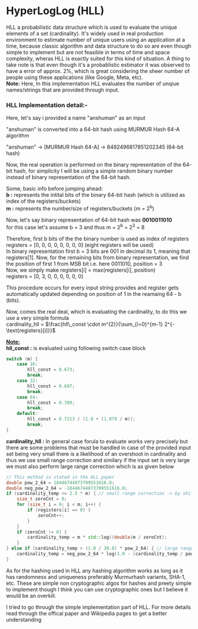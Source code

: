 # HyperLogLog (HLL)

HLL a probabilistic data structure which is used to evaluate the unique elements of a set (cardinality). It's widely used in real production environment to estimate number of unique users using an application at a time, because classic algorithm and data structure to do so are even though simple to implement but are not feasible in terms of time and space complexity, wheras HLL is exactly suited for this kind of situation. A thing to take note is that even though it's a probablistic estimator it was observed to have a error of approx. 2%, which is great considering the sheer number of people using these applications (like Google, Meta, etc).<br>
<b>Note:</b> Here, In this implementation HLL evaluates the number of unqiue names/strings that are provided through input.<br>

### HLL Implementation detail:-
Here, let's say i provided a name "anshuman" as an input<br>

"anshuman" is converted into a 64-bit hash using MURMUR Hash 64-A algorithm<br>

"anshuman" -> [MURMUR Hash 64-A] -> 8492496817851202345 (64-bit hash) <br>

Now, the real operation is performed on the binary representation of the 64-bit hash, for simplicity I will be using a simple random binary number instead of binary representation of the 64-bit hash.<br>

Some, basic info before jumping ahead:<br>
<b>b :</b> represents the intital bits of the binary 64-bit hash (which is utilized as index of the registers/buckets)<br>
<b>m :</b> represents the number/size of registers/buckets (m = 2<sup>b</sup>)<br>

Now, let's say binary representation of 64-bit hash was <b>0010011010</b><br>
for this case let's assume b = 3 and thus m = 2<sup>b</sup> = 2<sup>3</sup> = 8<br>

Therefore, first b bits of the the binary number is used as index of registers
registers = [0, 0, 0, 0, 0, 0, 0, 0] (eight registers will be used)<br>
In binary representation first b = 3 bits are 001 in decimal its 1, meaning that registers[1]. Now, for the remaining bits from binary representation, we find the position of first 1 from MSB bit i.e. here 0011010, position = 3<br>
Now, we simply make registers[i] = max(registers[i], position)<br>
registers = [0, 3, 0, 0, 0, 0, 0, 0]<br>

This procedure occurs for every input string provides and register gets automatically updated depending on position of 1 in the reamaing 64 - b (bits).<br>

Now, comes the real deal, which is evaluating the cardinality, to do this we use a very simple formula<br>
cardinality_hll = $\frac{hll\_const \cdot m^{2}}{\sum_{i=0}^{m-1} 2^{-\text{registers}[i]}}$<br>

<b><u>Note:</u></b><br>
<b>hll_const :</b> is evaluated using following switch case block<br>
```cpp
switch (m) {
    case 16:
        hll_const = 0.673;
        break;
    case 32:
        hll_const = 0.697;
        break;
    case 64:
        hll_const = 0.709;
        break;
    default:
        hll_const = 0.7213 / (1.0 + (1.079 / m));
        break;
}
```
<b>cardinality_hll :</b> In general case forula to evaluate works very precisely but there are some problems that must be handled in case of the provided input set being very small there is a likelihood of an overshoot in cardinality and thus we use small range correction and similary if the input set is very large we must also perform large range correction which is as given below<br>
```cpp
// This method is stated in the HLL paper
double pow_2_64 = 18446744073709551616.0;
double neg_pow_2_64 = -18446744073709551616.0;
if (cardinality_temp <= 2.5 * m) { // small range correction -> by shifting to linear counting
    size_t zeroCnt = 0;
    for (size_t i = 0; i < m; i++) {
        if (registers[i] == 0) {
            zeroCnt++;
        }
    }
    if (zeroCnt != 0) {
        cardinality_temp = m * std::log((double)m / zeroCnt);
    }
} else if (cardinality_temp > (1.0 / 30.0) * pow_2_64) { // large range correction
    cardinality_temp = neg_pow_2_64 * log(1.0 - (cardinality_temp / pow_2_64));
}
```
As for the hashing used in HLL any hashing algorithm works as long as it has randomness and uniqueness preferably Murmurhash variants, SHA-1, etc. These are simple non cryptographic algos for hashes and preety simple to implement though I think you can use cryptographic ones but I believe it would be an overkill.<br>

I tried to go through the simple implementation part of HLL. For more details read through the offical paper and Wikipedia pages to get a better understanding<br>

